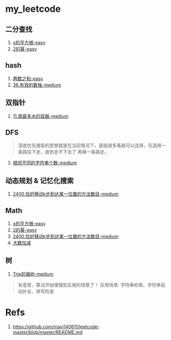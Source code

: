 # my_leetcode
## 二分查找
1. [x的平方根-easy](./problems/x的平方根.py)
1. [2的幂-easy](./problems/2的幂.py)
## hash
1. [两数之和-easy](./problems/两数之和.py)
1. [36.有效的数独-medium](./problems/36.有效的数独.py)
## 双指针
1. [11.盛最多水的容器-medium](./problems/11.盛最多水的容器.py)

## DFS
> 深度优先搜索的思想就是在当前情况下，面临很多条路可以选择，先选择一条路往下走，直到走不下去了 再换一条路走。

1. [相邻不同的字符串个数-medium](./problems/相邻不同的字符串个数.py)

## 动态规划 & 记忆化搜索
1. [2400.恰好移动k步到达某一位置的方法数目-medium](./problems/2400.恰好移动k步到达某一位置的方法数目.py)

## Math
1. [x的平方根-easy](./problems/x的平方根.py)
1. [2的幂-easy](./problems/2的幂.py)
1. [2400.恰好移动k步到达某一位置的方法数目-medium](./problems/2400.恰好移动k步到达某一位置的方法数目.py)
1. [大数加减](./problems/大数加减.py)

## 树
1. [Trie前缀树-medium](./problems/Trie前缀树.py)
> 有意思，算法开始慢慢到实用的场景了！
应用场景: 字符串检索、字符串自动补全、拼写检查
# Refs
1. https://github.com/mayi140611/leetcode-master/blob/master/README.md








